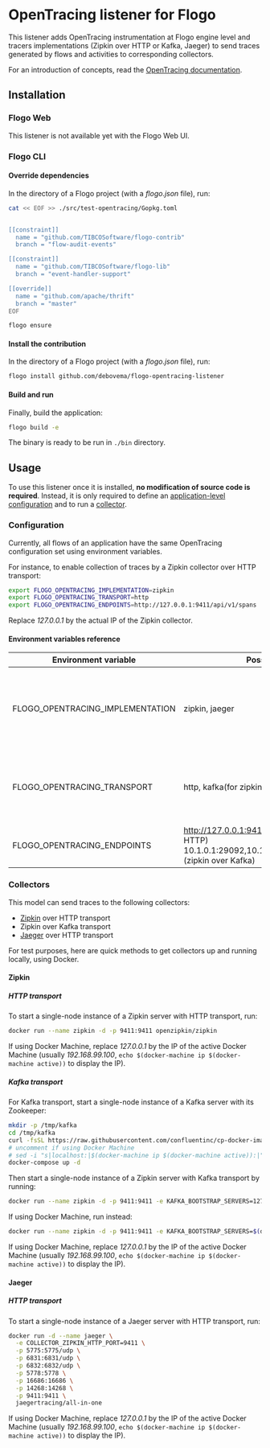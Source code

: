 # OpenTracing listener for Flogo

This listener adds OpenTracing instrumentation at Flogo engine level and tracers implementations
(Zipkin over HTTP or Kafka, Jaeger) to send traces generated by flows and activities to corresponding collectors.

For an introduction of concepts, read the [OpenTracing documentation](http://opentracing.io/documentation/). 

## Installation

### Flogo Web

This listener is not available yet with the Flogo Web UI.

### Flogo CLI

#### Override dependencies

In the directory of a Flogo project (with a *flogo.json* file), run:

```bash
cat << EOF >> ./src/test-opentracing/Gopkg.toml


[[constraint]]
  name = "github.com/TIBCOSoftware/flogo-contrib"
  branch = "flow-audit-events"

[[constraint]]
  name = "github.com/TIBCOSoftware/flogo-lib"
  branch = "event-handler-support"

[[override]]
  name = "github.com/apache/thrift"
  branch = "master"
EOF

flogo ensure
```

#### Install the contribution

In the directory of a Flogo project (with a *flogo.json* file), run:

```bash
flogo install github.com/debovema/flogo-opentracing-listener
```

#### Build and run

Finally, build the application:
```bash
flogo build -e
```

The binary is ready to be run in ```./bin``` directory.

## Usage

To use this listener once it is installed, **no modification of source code is required**.
Instead, it is only required to define an [application-level configuration](#configuration) and to run a [collector](#collectors).

### Configuration

Currently, all flows of an application have the same OpenTracing configuration set using environment variables.

For instance, to enable collection of traces by a Zipkin collector over HTTP transport:
```bash
export FLOGO_OPENTRACING_IMPLEMENTATION=zipkin
export FLOGO_OPENTRACING_TRANSPORT=http
export FLOGO_OPENTRACING_ENDPOINTS=http://127.0.0.1:9411/api/v1/spans
```

Replace *127.0.0.1* by the actual IP of the Zipkin collector.

#### Environment variables reference

| Environment variable             | Possible values                                                                                                        | Description                                                                                                                                         |
|----------------------------------|------------------------------------------------------------------------------------------------------------------------|-----------------------------------------------------------------------------------------------------------------------------------------------------|
| FLOGO_OPENTRACING_IMPLEMENTATION | zipkin, jaeger                                                                                                         | Choose which implementation of OpenTracing tracer to use.<br />Zipkin and Jaeger are available                                                      |
| FLOGO_OPENTRACING_TRANSPORT      | http, kafka(for zipkin only)                                                                                           | *http* is supported by both Zipkin and Jaeger<br />*kafka* is only supported by Zipkin                                                              |
| FLOGO_OPENTRACING_ENDPOINTS      | http://127.0.0.1:9411/api/v1/spans (zipkin over HTTP) 10.1.0.1:29092,10.1.0.2:29092,10.1.0.3:29092 (zipkin over Kafka) | A comma-separated list of endpoints                                                                                                                 |

### Collectors

This model can send traces to the following collectors:
* [Zipkin](https://zipkin.io/) over HTTP transport
* Zipkin over Kafka transport
* [Jaeger](https://www.jaegertracing.io/) over HTTP transport

For test purposes, here are quick methods to get collectors up and running locally, using Docker. 

#### Zipkin

##### HTTP transport

To start a single-node instance of a Zipkin server with HTTP transport, run:

```bash
docker run --name zipkin -d -p 9411:9411 openzipkin/zipkin
```

If using Docker Machine, replace *127.0.0.1* by the IP of the active Docker Machine (usually *192.168.99.100*,
```echo $(docker-machine ip $(docker-machine active))``` to display the IP).

##### Kafka transport

For Kafka transport, start a single-node instance of a Kafka server with its Zookeeper:

```bash
mkdir -p /tmp/kafka
cd /tmp/kafka
curl -fsSL https://raw.githubusercontent.com/confluentinc/cp-docker-images/5.0.0-post/examples/kafka-single-node/docker-compose.yml -o docker-compose.yml
# uncomment if using Docker Machine
# sed -i "s|localhost:|$(docker-machine ip $(docker-machine active)):|" docker-compose.yml
docker-compose up -d
```

Then start a single-node instance of a Zipkin server with Kafka transport by running:

```bash
docker run --name zipkin -d -p 9411:9411 -e KAFKA_BOOTSTRAP_SERVERS=127.0.0.1:29092 openzipkin/zipkin
```

If using Docker Machine, run instead:
```bash
docker run --name zipkin -d -p 9411:9411 -e KAFKA_BOOTSTRAP_SERVERS=$(docker-machine ip $(docker-machine active)):29092 openzipkin/zipkin
```

If using Docker Machine, replace *127.0.0.1* by the IP of the active Docker Machine (usually *192.168.99.100*,
```echo $(docker-machine ip $(docker-machine active))``` to display the IP).

#### Jaeger

##### HTTP transport

To start a single-node instance of a Jaeger server with HTTP transport, run:

```bash
docker run -d --name jaeger \
  -e COLLECTOR_ZIPKIN_HTTP_PORT=9411 \
  -p 5775:5775/udp \
  -p 6831:6831/udp \
  -p 6832:6832/udp \
  -p 5778:5778 \
  -p 16686:16686 \
  -p 14268:14268 \
  -p 9411:9411 \
  jaegertracing/all-in-one
```

If using Docker Machine, replace *127.0.0.1* by the IP of the active Docker Machine (usually *192.168.99.100*,
```echo $(docker-machine ip $(docker-machine active))``` to display the IP).

